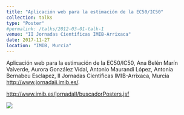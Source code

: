 ```yaml
---
title: "Aplicación web para la estimación de la EC50/IC50"
collection: talks
type: "Poster"
#permalink: /talks/2012-03-01-talk-1
venue: "II Jornadas Científicas IMIB-Arrixaca"
date: 2017-11-27
location: "IMIB, Murcia"
---
```


Aplicación web para la estimación de la EC50/IC50, Ana Belén Marín Valverde, Aurora González Vidal, Antonio Maurandi López, Antonia Bernabeu Esclapez, II Jornadas Científicas IMIB-Arrixaca, Murcia <http://www.jornadaii.imib.es/>.

<http://www.imib.es/jornadaII/buscadorPosters.jsf>

[![](https://amaurandi.github.io/files/saic50-Poster-imib2017.png)](https://amaurandi.github.io/files/saic50-Poster-imib2017.pdf)

